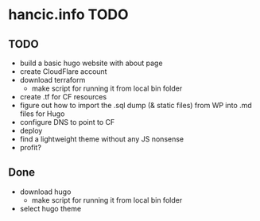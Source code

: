 # hancic.info TODO

## TODO
- build a basic hugo website with about page
- create CloudFlare account
- download terraform
    - make script for running it from local bin folder
- create .tf for CF resources
- figure out how to import the .sql dump (& static files) from WP into .md files for Hugo
- configure DNS to point to CF
- deploy
- find a lightweight theme without any JS nonsense
- profit?

## Done

- download hugo
    - make script for running it from local bin folder
- select hugo theme
